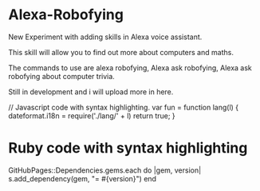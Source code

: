 # Alexa-Robofying

New Experiment with adding skills in Alexa voice assistant.

This skill will allow you to find out more about computers and maths.

The commands to use are alexa robofying, Alexa ask robofying, Alexa ask robofying about computer trivia.

Still in development and i will upload more in here.


// Javascript code with syntax highlighting.
var fun = function lang(l) {
  dateformat.i18n = require('./lang/' + l)
  return true;
}

# Ruby code with syntax highlighting
GitHubPages::Dependencies.gems.each do |gem, version|
  s.add_dependency(gem, "= #{version}")
end
